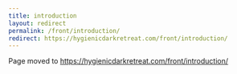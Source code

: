 ```yaml
---
title: introduction
layout: redirect
permalink: /front/introduction/
redirect: https://hygienicdarkretreat.com/front/introduction/
---
```


Page moved to <https://hygienicdarkretreat.com/front/introduction/>

